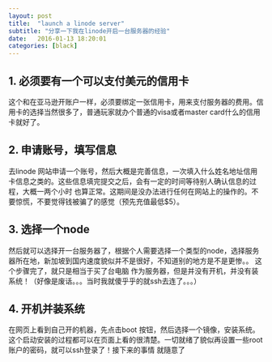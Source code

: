 ```yaml
---
layout: post
title:  "launch a linode server"
subtitle: "分享一下我在linode开启一台服务器的经验"
date:   2016-01-13 18:20:01
categories: [black]
---
```



## 1. 必须要有一个可以支付美元的信用卡
这个和在亚马逊开账户一样，必须要绑定一张信用卡，用来支付服务器的费用。信用卡的选择当然很多了，普通玩家就办个普通的visa或者master card什么的信用卡就好了。


## 2. 申请账号，填写信息
去linode 网站申请一个账号，然后大概是完善信息，一次填入什么姓名地址信用卡信息之类的。这些信息填完提交之后，会有一定的时间等待别人确认信息的过程，大概一两个小时
也算正常。这期间是没办法进行任何在网站上的操作的。不要惊慌，不要觉得钱被骗了的感觉（预先充值最低$5）。


## 3. 选择一个node
然后就可以选择开一台服务器了，根据个人需要选择一个类型的node，选择服务器所在地，新加坡到国内速度貌似并不是很好，不知道别的地方是不是更惨。。 这个步骤完了，就只是相当于买了台电脑
作为服务器，但是并没有开机，并没有装系统！（好像是废话。。。当时我就傻乎乎的就ssh去连了。。。）

## 4. 开机并装系统
在网页上看到自己开的机器，先点击boot 按钮，然后选择一个镜像，安装系统。这个启动安装的过程都可以在页面上看的很清楚。一切就绪了貌似再设置一些root账户的密码，就可以ssh登录了！接下来的事情
就隨意了
